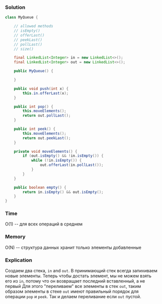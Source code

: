 ### Solution
```java
class MyQueue {

    // allowed methods
    // isEmpty()
    // offerLast()
    // peekLast()
    // pollLast()
    // size()

    final LinkedList<Integer> in = new LinkedList<>();
    final LinkedList<Integer> out = new LinkedList<>();

    public MyQueue() {

    }

    public void push(int x) {
        this.in.offerLast(x);
    }

    public int pop() {
        this.moveElements();
        return out.pollLast();
    }

    public int peek() {
        this.moveElements();
        return out.peekLast();
    }

    private void moveElements() {
        if (out.isEmpty() && !in.isEmpty()) {
            while (!in.isEmpty()) {
                out.offerLast(in.pollLast());
            }
        }
    }

    public boolean empty() {
        return in.isEmpty() && out.isEmpty();
    }
}
```
### Time
O(1) -- для всех операций в среднем
### Memory
O(N) -- структура данных хранит только элементы добавленные
### Explication
Создаем два стека, `in` and `out`. В принимающий стек всегда запихиваем новые элементы.
Теперь чтобы достать элемент, мы не можем взять его из `in`, потому что он возвращает последний вставленный, а не первый
Для этого "переливаем" все элементы в стек `out`, таким образом элементы в стеке `out` имеют
правильный порядок для операции `pop` и `peek`. Так и делаем переливание если `out` пустой.
